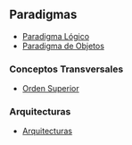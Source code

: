 Paradigmas
----------

-   [Paradigma Lógico](paradigma-logico.md)
-   [Paradigma de Objetos](paradigma-de-objetos.md)

### Conceptos Transversales

-   [Orden Superior](orden-superior.md)

### Arquitecturas

-   [Arquitecturas](arquitecturas.md)

